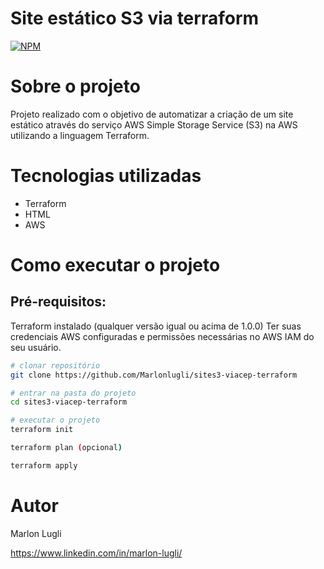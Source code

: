 # Site estático S3 via terraform
[![NPM](https://img.shields.io/npm/l/react)](https://github.com/Marlonlugli/sites3-viacep-terraform/edit/main/LICENSE) 

# Sobre o projeto

Projeto realizado com o objetivo de automatizar a criação de um site estático através do serviço AWS Simple Storage Service (S3) na AWS utilizando a linguagem Terraform.

# Tecnologias utilizadas
- Terraform
- HTML
- AWS

# Como executar o projeto

## Pré-requisitos:
Terraform instalado (qualquer versão igual ou acima de 1.0.0)
Ter suas credenciais AWS configuradas e permissões necessárias no AWS IAM do seu usuário.

```bash
# clonar repositório
git clone https://github.com/Marlonlugli/sites3-viacep-terraform

# entrar na pasta do projeto
cd sites3-viacep-terraform

# executar o projeto
terraform init

terraform plan (opcional)

terraform apply
```


# Autor

Marlon Lugli

https://www.linkedin.com/in/marlon-lugli/

